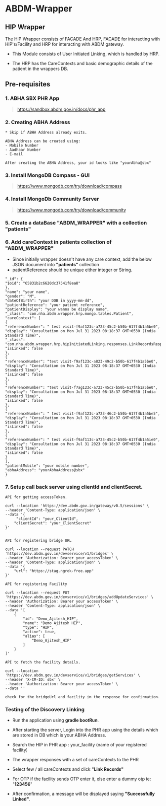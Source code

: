 # ABDM-Wrapper
## HIP Wrapper
The HIP Wrapper consists of FACADE And HRP, FACADE for interacting with HIP's/Facility and HRP for interacting with ABDM gateway.

- This Module consists of User Initiated Linking, which is handled by HRP.

- The HRP has the CareContexts and basic demographic details of the patient in the wrappers DB.
## Pre-requisites
### 1. ABHA SBX PHR App

> https://sandbox.abdm.gov.in/docs/phr_app


### 2. Creating ABHA Address 
 
```
* Skip if ABHA Address already exits.

ABHA Address can be created using: 
- Mobile Number
- Aadhaar Number
- E-mail

After creating the ABHA Address, your id looks like "yourAbha@sbx"
```

    

### 3. Install MongoDB Compass - GUI
>https://www.mongodb.com/try/download/compass

### 4. Install MongoDb Community Server
>https://www.mongodb.com/try/download/community

### 5. Create a dataBase "ABDM_WRAPPER" with a collection "patients"
### 6. Add careContext in patients collection of "ABDM_WRAPPER"
- Since initially wrapper doesn't have any care context, add the below JSON document into **"patients"** collection
- patientReference should be unique either integer or String.

```{
"_id": {
"$oid": "65831b2c6620dc37541f8ea8"
},
"name": "your name",
"gender": "M",
"dateOfBirth": "your DOB in yyyy-mm-dd",
"patientReference": "your patient reference",
"patientDisplay": "your wanna be display name",
"_class": "com.nha.abdm.wrapper.hrp.mongo.tables.Patient",
"careContext": [
{
"referenceNumber": " test visit-f9af123c-a723-45c2-b50b-617f4b1a5be0",
"display": "Consultation on Mon Jul 31 2023 08:18:37 GMT+0530 (India Standard Time)",
"_class": "com.nha.abdm.wrapper.hrp.hipInitiatedLinking.responses.LinkRecordsResponse$CareContext",
"isLinked": false
},
{
"referenceNumber": "test visit-f9af123c-a823-49c2-b50b-617f4b1a5be0",
"display": "Consultation on Mon Jul 31 2023 08:18:37 GMT+0530 (India Standard Time)",
"isLinked": false
},
{
"referenceNumber": "test visit-f7ag123c-a723-45c2-b50b-617f4b1a5be0",
"display": "Consultation on Mon Jul 31 2023 08:18:37 GMT+0530 (India Standard Time)",
"isLinked": false
},
{
"referenceNumber": " test visit-f9af123c-a723-46c2-b50b-617f4b1a5be5",
"display": "Consultation on Mon Jul 31 2023 08:18:37 GMT+0530 (India Standard Time)",
"isLinked": false
},
{
"referenceNumber": " test visit-f9af113c-a723-45c2-b50b-617f4b1a5ie0",
"display": "Consultation on Mon Jul 31 2023 08:18:37 GMT+0530 (India Standard Time)",
"isLinked": false
}
],
"patientMobile": "your mobile number",
"abhaAddress": "yourAbhaAddress@sbx"
}
```

### 7. Setup call back server using clientId and clientSecret.
```
API for getting accessToken.

curl --location 'https://dev.abdm.gov.in/gateway/v0.5/sessions' \
--header 'Content-Type: application/json' \
--data '{
     "clientId": "your_ClientId",
    "clientSecret": "your_ClientSecret"
}'


```
```
API for registering bridge URL

curl --location --request PATCH 'https://dev.abdm.gov.in/devservice/v1/bridges' \
--header 'Authorization: Bearer your accessToken' \
--header 'Content-Type: application/json' \
--data '{
    "url": "https://stag.ngrok-free.app"
}'
```
```
API for registering Facility

curl --location --request PUT 'https://dev.abdm.gov.in/devservice/v1/bridges/addUpdateServices' \
--header 'Authorization: Bearer your accessToken' \
--header 'Content-Type: application/json' \
--data '[
    {
        "id": "Demo_Ajitesh_HIP",
        "name": "Demo Ajitesh HIP",
        "type": "HIP",
        "active": true,
        "alias": [
            "Demo_Ajitesh_HIP"
        ]
    }
]'
```
```
API to fetch the facility details.

curl --location 'https://dev.abdm.gov.in/devservice/v1/bridges/getServices' \
--header 'X-CM-ID: sbx' \
--header 'Authorization: Bearer your accessToken' \
--data ''

check for the bridgeUrl and facility in the response for confirmation.
```
### Testing of the Discovery Linking

- Run the application using **gradle bootRun**.

- After starting the server, Login into the PHR app using the details which are stored in DB which is your ABHA Address.
- Search the HIP in PHR app : your_facility (name of your registered facility)
- The wrapper responses with a set of careContexts to the PHR
- Select few / all careContexts and click **"Link Records"**
- For OTP if the facility sends OTP enter it, else enter a dummy otp ie: "**123456**"
- After confirmation, a message will be displayed  saying **"Successfully Linked"**.
